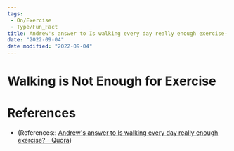 ```yaml
---
tags:
 - On/Exercise
 - Type/Fun_Fact
title: Andrew's answer to Is walking every day really enough exercise- - Quora
date: "2022-09-04"
date modified: "2022-09-04"
---
```


# Walking is Not Enough for Exercise

# References
- (References:: [Andrew's answer to Is walking every day really enough exercise? - Quora](https://www.quora.com/Is-walking-every-day-really-enough-exercise/answer/Andrew-6611))